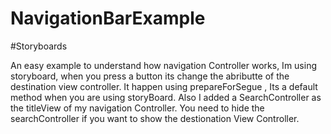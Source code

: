 # NavigationBarExample

#Storyboards
        

An easy example to understand how navigation Controller works, Im using storyboard, when you press a button its change 
the abributte of the destination view controller. It happen using prepareForSegue , Its a default method when you are using
storyBoard. Also I added a SearchController as the titleView of my navigation Controller. You need to hide the searchController 
if you want to show the destionation View Controller.
